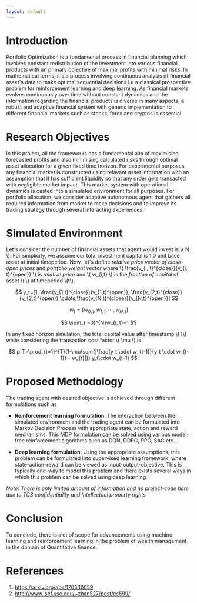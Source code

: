 ```yaml
---
layout: default
---
```


<!-- 
Text can be **bold**, _italic_, or ~~strikethrough~~.

[Link to another page](./another-page.html).

There should be whitespace between paragraphs.

There should be whitespace between paragraphs. We recommend including a README, or a file with information about your project.

# Header 1

This is a normal paragraph following a header. GitHub is a code hosting platform for version control and collaboration. It lets you and others work together on projects from anywhere.

## Header 2

> This is a blockquote following a header.
>
> When something is important enough, you do it even if the odds are not in your favor.

### Header 3

```js
// Javascript code with syntax highlighting.
var fun = function lang(l) {
  dateformat.i18n = require('./lang/' + l)
  return true;
}
```

```ruby
# Ruby code with syntax highlighting
GitHubPages::Dependencies.gems.each do |gem, version|
  s.add_dependency(gem, "= #{version}")
end
```

#### Header 4

*   This is an unordered list following a header.
*   This is an unordered list following a header.
*   This is an unordered list following a header.

##### Header 5

1.  This is an ordered list following a header.
2.  This is an ordered list following a header.
3.  This is an ordered list following a header.

###### Header 6

| head1        | head two          | three |
|:-------------|:------------------|:------|
| ok           | good swedish fish | nice  |
| out of stock | good and plenty   | nice  |
| ok           | good `oreos`      | hmm   |
| ok           | good `zoute` drop | yumm  |

### There's a horizontal rule below this.

* * *

### Here is an unordered list:

*   Item foo
*   Item bar
*   Item baz
*   Item zip

### And an ordered list:

1.  Item one
1.  Item two
1.  Item three
1.  Item four

### And a nested list:

- level 1 item
  - level 2 item
  - level 2 item
    - level 3 item
    - level 3 item
- level 1 item
  - level 2 item
  - level 2 item
  - level 2 item
- level 1 item
  - level 2 item
  - level 2 item
- level 1 item

### Small image

![Octocat](https://github.githubassets.com/images/icons/emoji/octocat.PNG)

### Large image

![Branching](https://guides.github.com/activities/hello-world/branching.PNG)


### Definition lists can be used with HTML syntax.

<dl>
<dt>Name</dt>
<dd>Godzilla</dd>
<dt>Born</dt>
<dd>1952</dd>
<dt>Birthplace</dt>
<dd>Japan</dd>
<dt>Color</dt>
<dd>Green</dd>
</dl>

```
Long, single-line code blocks should not wrap. They should horizontally scroll if they are too long. This line should be long enough to demonstrate this.
```

```
The final element.
```
 -->
 
 
# Introduction

Portfolio Optimization is a fundamental process in financial planning which involves constant redistribution of the investment into various financial products with an primary objective of maximal profits with minimal risks. In mathematical terms, it's a process involving continuous analysis of financial asset's data to make optimal sequential decisions i.e a classical prospective problem for reinforcement learning and deep learning. As financial markets evolves continuously over time without constant dynamics and the information regarding the financial products is diverse in many aspects, a robust and adaptive financial system with generic implementation to different financial markets such as stocks, forex and cryptos is essential.

# Research Objectives

In this project, all the frameworks has a fundamental aim of maximising forecasted profits and also minimising calculated risks through optimal asset allocation for a given fixed time horizon. For experimental purposes, any financial market is constructed using relavant asset information with an assumption that it has sufficient liquidity so that any order gets transacted with negligible market impact. This market system with operational dynamics is casted into a simulated environment for all purposes. For portfolio allocation, we consider adaptive autonomous agent that gathers all required information from market to make decisions and to improve its trading strategy through several interacting experiences.
 
# Simulated Environment

Let's consider the number of financial assets that agent would invest is \\( N \\). For simplicity, we assume our total investment capital is 1.0 unit base asset at initial timeperiod. Now, let's define _relative price vector of close-open prices_ and _portfolio weight vector_ where \\( \frac{v_{i, t}^{close}}{v_{i, t}^{open}} \\) is _relative price_ and \\( w_{i,t} \\) is the _fraction of capital_ of asset \\(i\\) at timeperiod \\(t\\). 
  
  $$ y_t=[1, \frac{v_{1,t}^{close}}{v_{1,t}^{open}}, \frac{v_{2,t}^{close}}{v_{2,t}^{open}},\cdots,\frac{v_{N,t}^{close}}{v_{N,t}^{open}}] $$

  $$ w_t=[w_{0,t}, w_{1, t}, \cdots, w_{N, t}] $$

  $$ \sum_{i=0}^{N}w_{i, t}=1 $$

In any fixed horizon simulation, the total capital value after timestamp \\(T\\) while considering the transaction cost factor \\( \mu \\) is

  $$ p_T=\prod_{t=1}^{T}(1-\mu\sum{|\frac{y_t \odot w_{t-1}}{y_t \cdot w_{t-1}} - w_{t}|}) y_t\cdot w_{t-1} $$

# Proposed Methodology

The trading agent with desired objective is achieved through different formulations such as

- **Reinforcement learning formulation**: The interaction between the simulated environment and the trading agent can be formulated into Markov Decision Process with appropriate state, action and reward mechanisms. This MDP formulation can be solved using various model-free reinforcement algorithms such as DQN, DDPG, PPO, SAC etc...

- **Deep learning formulation**: Using the appropriate assumptions, this problem can be formulated into supervised learning framework, where state-action-reward can be viewed as input-output-objective. This is typically one-way to model this problem and there exists several ways in which this problem can be solved using deep learning.

_Note: There is only limited amount of information and no project-code here due to TCS confidentiality and Intellectual property rights_

# Conclusion 

To conclude, there is alot of scope for advancements using machine learning and reinforcement learning in the problem of wealth management in the domain of Quantitative finance. 

# References
1. https://arxiv.org/abs/1706.10059
2. http://www-scf.usc.edu/~zhan527/post/cs599/
